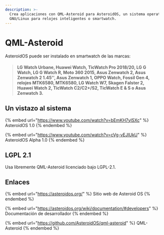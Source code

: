 ```yaml
---
description: >-
  Crea aplicaciones con QML-Asteroid para AsteroidOS, un sistema operativo
  GNU/Linux para relojes inteligentes o smartwatch.
---
```


# QML-Asteroid

AsteroidOS puede ser instalado en smartwatch de las marcas:

> #### LG Watch Urbane, Huawei Watch, TicWatch Pro 2018/20, LG G Watch, LG G Watch R, Moto 360 2015, Asus Zenwatch 2, Asus Zenwatch 2 1.45'', Asus Zenwatch 1, OPPO Watch, Fossil Gen 4, relojes MTK6580, MTK6580, LG Watch W7, Skagen Falster 2, Huawei Watch 2, TicWatch C2/C2+/S2, TicWatch E & S o Asus Zenwatch 3.

## Un vistazo al sistema

{% embed url="https://www.youtube.com/watch?v=bEmKH7ylSXc" %}
AsteroidOS 1.0
{% endembed %}

{% embed url="https://www.youtube.com/watch?v=cVg-vEJlUkU" %}
AsteroidOS Alpha 1.0
{% endembed %}

## LGPL 2.1

Usa libremente QML-Asteroid licenciado bajo LGPL-2.1.

## Enlaces

{% embed url="https://asteroidos.org/" %}
Sitio web de Asteroid OS
{% endembed %}

{% embed url="https://asteroidos.org/wiki/documentation/#developers" %}
Documentación de desarrollador
{% endembed %}

{% embed url="https://github.com/AsteroidOS/qml-asteroid" %}
QML-Asteroid
{% endembed %}

